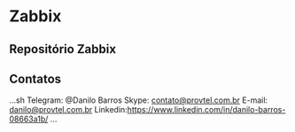 # Zabbix
## Repositório Zabbix

## Contatos
...sh
Telegram: @Danilo Barros
Skype: contato@provtel.com.br
E-mail: danilo@provtel.com.br
Linkedin:https://www.linkedin.com/in/danilo-barros-08663a1b/
...

